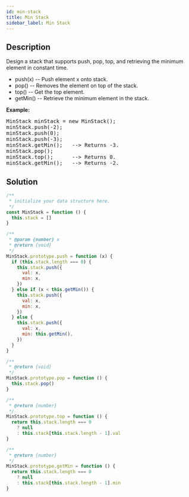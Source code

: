 ```yaml
---
id: min-stack
title: Min Stack
sidebar_label: Min Stack
---
```

## Description
<div class="description">
<p>
Design a stack that supports push, pop, top, and retrieving the minimum element in constant time.
<ul>
<li>
push(x) -- Push element x onto stack.
</li>
<li>
pop() -- Removes the element on top of the stack.
</li>
<li>
top() -- Get the top element.
</li>
<li>
getMin() -- Retrieve the minimum element in the stack.
</li>
</ul>
</p>

<p><b>Example:</b><br />
<pre>
MinStack minStack = new MinStack();
minStack.push(-2);
minStack.push(0);
minStack.push(-3);
minStack.getMin();   --> Returns -3.
minStack.pop();
minStack.top();      --> Returns 0.
minStack.getMin();   --> Returns -2.
</pre>
</p>
</div>

## Solution
```javascript
/**
 * initialize your data structure here.
 */
const MinStack = function () {
  this.stack = []
}

/**
 * @param {number} x
 * @return {void}
 */
MinStack.prototype.push = function (x) {
  if (this.stack.length === 0) {
    this.stack.push({
      val: x,
      min: x,
    })
  } else if (x < this.getMin()) {
    this.stack.push({
      val: x,
      min: x,
    })
  } else {
    this.stack.push({
      val: x,
      min: this.getMin(),
    })
  }
}

/**
 * @return {void}
 */
MinStack.prototype.pop = function () {
  this.stack.pop()
}

/**
 * @return {number}
 */
MinStack.prototype.top = function () {
  return this.stack.length === 0
    ? null
    : this.stack[this.stack.length - 1].val
}

/**
 * @return {number}
 */
MinStack.prototype.getMin = function () {
  return this.stack.length === 0
    ? null
    : this.stack[this.stack.length - 1].min
}

```